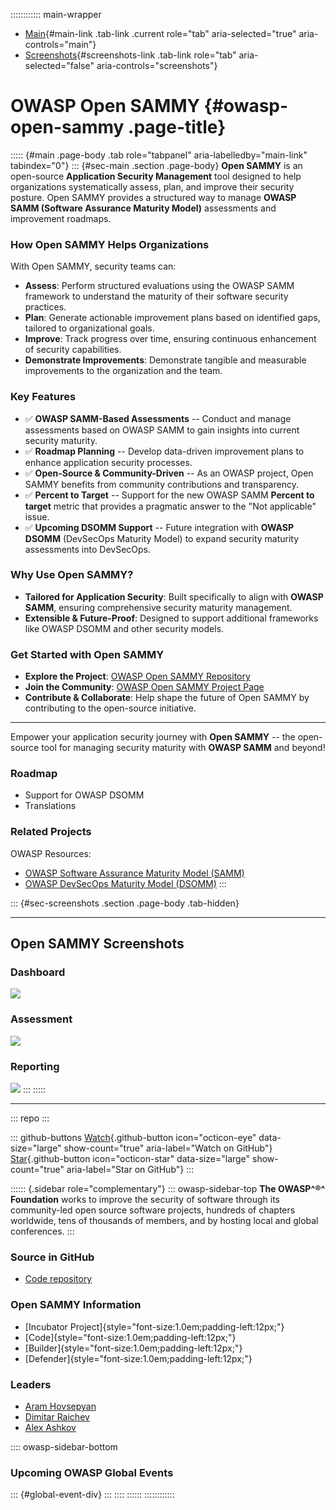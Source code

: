 :::::::::::: main-wrapper
- [Main](#div-main){#main-link .tab-link .current role="tab"
  aria-selected="true" aria-controls="main"}
- [Screenshots](#div-screenshots){#screenshots-link .tab-link role="tab"
  aria-selected="false" aria-controls="screenshots"}

# OWASP Open SAMMY {#owasp-open-sammy .page-title}

::::: {#main .page-body .tab role="tabpanel" aria-labelledby="main-link" tabindex="0"}
::: {#sec-main .section .page-body}
**Open SAMMY** is an open-source **Application Security Management**
tool designed to help organizations systematically assess, plan, and
improve their security posture. Open SAMMY provides a structured way to
manage **OWASP SAMM (Software Assurance Maturity Model)** assessments
and improvement roadmaps.

### How Open SAMMY Helps Organizations

With Open SAMMY, security teams can:

- **Assess**: Perform structured evaluations using the OWASP SAMM
  framework to understand the maturity of their software security
  practices.
- **Plan**: Generate actionable improvement plans based on identified
  gaps, tailored to organizational goals.
- **Improve**: Track progress over time, ensuring continuous enhancement
  of security capabilities.
- **Demonstrate Improvements**: Demonstrate tangible and measurable
  improvements to the organization and the team.

### Key Features

- ✅ **OWASP SAMM-Based Assessments** -- Conduct and manage assessments
  based on OWASP SAMM to gain insights into current security maturity.
- ✅ **Roadmap Planning** -- Develop data-driven improvement plans to
  enhance application security processes.
- ✅ **Open-Source & Community-Driven** -- As an OWASP project, Open
  SAMMY benefits from community contributions and transparency.
- ✅ **Percent to Target** -- Support for the new OWASP SAMM **Percent
  to target** metric that provides a pragmatic answer to the "Not
  applicable" issue.
- ✅ **Upcoming DSOMM Support** -- Future integration with **OWASP
  DSOMM** (DevSecOps Maturity Model) to expand security maturity
  assessments into DevSecOps.

### Why Use Open SAMMY?

- **Tailored for Application Security**: Built specifically to align
  with **OWASP SAMM**, ensuring comprehensive security maturity
  management.
- **Extensible & Future-Proof**: Designed to support additional
  frameworks like OWASP DSOMM and other security models.

### Get Started with Open SAMMY

- **Explore the Project**: [OWASP Open SAMMY
  Repository](https://github.com/OWASP/Open-SAMMY)
- **Join the Community**: [OWASP Open SAMMY Project Page](index.html)
- **Contribute & Collaborate**: Help shape the future of Open SAMMY by
  contributing to the open-source initiative.

------------------------------------------------------------------------

Empower your application security journey with **Open SAMMY** -- the
open-source tool for managing security maturity with **OWASP SAMM** and
beyond!

### Roadmap

- Support for OWASP DSOMM
- Translations

### Related Projects

OWASP Resources:

- [OWASP Software Assurance Maturity Model
  (SAMM)](https://owaspsamm.org/)
- [OWASP DevSecOps Maturity Model (DSOMM)](https://dsomm.owasp.org/)
:::

::: {#sec-screenshots .section .page-body .tab-hidden}

------------------------------------------------------------------------

## Open SAMMY Screenshots

### Dashboard

![](assets/images/dashboard.png)

### Assessment

![](assets/images/assessment.png)

### Reporting

![](assets/images/reporting.png)
:::
:::::

------------------------------------------------------------------------

::: repo
:::

::: github-buttons
[Watch](https://github.com/owasp/www-project-open-sammy/subscription){.github-button
icon="octicon-eye" data-size="large" show-count="true"
aria-label="Watch on GitHub"}
[Star](https://github.com/owasp/www-project-open-sammy){.github-button
icon="octicon-star" data-size="large" show-count="true"
aria-label="Star on GitHub"}
:::

:::::: {.sidebar role="complementary"}
::: owasp-sidebar-top
**The OWASP^®^ Foundation** works to improve the security of software
through its community-led open source software projects, hundreds of
chapters worldwide, tens of thousands of members, and by hosting local
and global conferences.
:::

### Source in GitHub

- [Code repository](https://github.com/OWASP/open-sammy)

### Open SAMMY Information

- [Incubator Project]{style="font-size:1.0em;padding-left:12px;"}
- [Code]{style="font-size:1.0em;padding-left:12px;"}
- [Builder]{style="font-size:1.0em;padding-left:12px;"}
- [Defender]{style="font-size:1.0em;padding-left:12px;"}

### Leaders

- [Aram Hovsepyan](https://www.linkedin.com/in/aramhovsep/)
- [Dimitar Raichev](https://www.linkedin.com/in/raichev/)
- [Alex Ashkov](https://www.linkedin.com/in/alexashkov/)

:::: owasp-sidebar-bottom
### Upcoming OWASP Global Events

::: {#global-event-div}
:::
::::
::::::
::::::::::::
